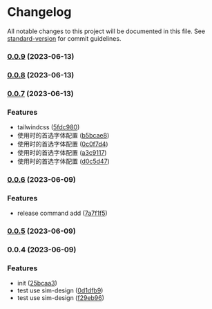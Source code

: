 # Changelog

All notable changes to this project will be documented in this file. See [standard-version](https://github.com/conventional-changelog/standard-version) for commit guidelines.

### [0.0.9](https://github.com/laoer536/sim-design/compare/v0.0.8...v0.0.9) (2023-06-13)

### [0.0.8](https://github.com/laoer536/sim-design/compare/v0.0.7...v0.0.8) (2023-06-13)

### [0.0.7](https://github.com/laoer536/sim-design/compare/v0.0.6...v0.0.7) (2023-06-13)


### Features

* tailwindcss ([5fdc980](https://github.com/laoer536/sim-design/commit/5fdc98014b3cc35a73033d465f8ec2019b7e3907))
* 使用时的首选字体配置 ([b5bcae8](https://github.com/laoer536/sim-design/commit/b5bcae830fa40a427b20fa00bedafa260fcebba5))
* 使用时的首选字体配置 ([0c0f7d4](https://github.com/laoer536/sim-design/commit/0c0f7d439479c3e2058efecd1beb5c8a7849768a))
* 使用时的首选字体配置 ([a3c9117](https://github.com/laoer536/sim-design/commit/a3c9117f3342d9bfae80e913a0132b01577ee4ba))
* 使用时的首选字体配置 ([d0c5d47](https://github.com/laoer536/sim-design/commit/d0c5d47974a34fa5b4e91346f321c01013855afd))

### [0.0.6](https://github.com/laoer536/sim-design/compare/v0.0.5...v0.0.6) (2023-06-09)


### Features

* release command add ([7a7f1f5](https://github.com/laoer536/sim-design/commit/7a7f1f564375bfbde3f85d372b3587648c303ce6))

### [0.0.5](https://github.com/laoer536/sim-design/compare/v0.0.4...v0.0.5) (2023-06-09)

### 0.0.4 (2023-06-09)


### Features

* init ([25bcaa3](https://github.com/laoer536/sim-design/commit/25bcaa3602c79816db88811205953a0c3bc76d5e))
* test use sim-design ([0d1dfb9](https://github.com/laoer536/sim-design/commit/0d1dfb9c19e4122ee70eebfeba42939a3dedf24d))
* test use sim-design ([f29eb96](https://github.com/laoer536/sim-design/commit/f29eb964c856291096c6c0f8b10c4af04295e752))
